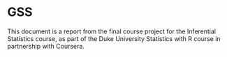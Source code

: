 # GSS
This document is a report from the final course project for the Inferential Statistics course, as part of the Duke University Statistics with R course in partnership with Coursera.
